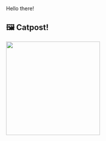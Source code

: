 Hello there!



## 🖼️ Catpost!

<sub>
    <img src="https://cdn2.thecatapi.com/images/5697UubsV.jpg" height="256">
</sub>

